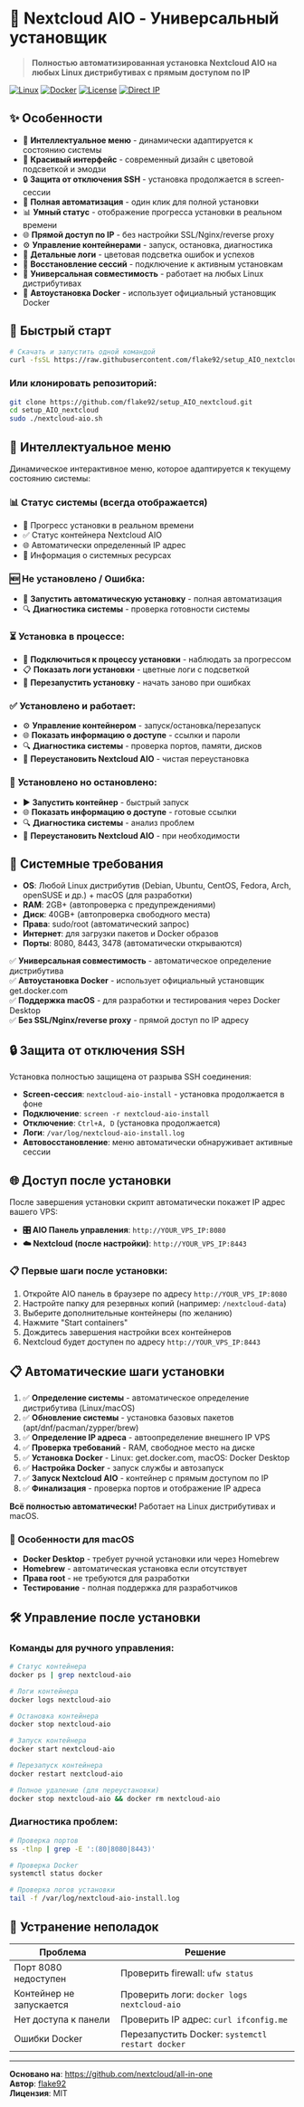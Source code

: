 # 🌟 Nextcloud AIO - Универсальный установщик

> **Полностью автоматизированная установка Nextcloud AIO на любых Linux дистрибутивах с прямым доступом по IP**

[![Linux](https://img.shields.io/badge/Linux-Universal-green.svg)](https://www.linux.org/)
[![Docker](https://img.shields.io/badge/Docker-Auto%20Install-blue.svg)](https://www.docker.com/)
[![License](https://img.shields.io/badge/License-MIT-green.svg)](LICENSE)
[![Direct IP](https://img.shields.io/badge/Access-Direct%20IP-blue.svg)]()

## ✨ Особенности

- 🧠 **Интеллектуальное меню** - динамически адаптируется к состоянию системы
- 🎨 **Красивый интерфейс** - современный дизайн с цветовой подсветкой и эмодзи
- 🔒 **Защита от отключения SSH** - установка продолжается в screen-сессии
- 🚀 **Полная автоматизация** - один клик для полной установки
- 📊 **Умный статус** - отображение прогресса установки в реальном времени
- 🌐 **Прямой доступ по IP** - без настройки SSL/Nginx/reverse proxy
- ⚙️ **Управление контейнерами** - запуск, остановка, диагностика
- 📝 **Детальные логи** - цветовая подсветка ошибок и успехов
- 🔄 **Восстановление сессий** - подключение к активным установкам
- 🐧 **Универсальная совместимость** - работает на любых Linux дистрибутивах
- 🐳 **Автоустановка Docker** - использует официальный установщик Docker

## 🚀 Быстрый старт

```bash
# Скачать и запустить одной командой
curl -fsSL https://raw.githubusercontent.com/flake92/setup_AIO_nextcloud/main/nextcloud-aio.sh | sudo bash
```

### Или клонировать репозиторий:
```bash
git clone https://github.com/flake92/setup_AIO_nextcloud.git
cd setup_AIO_nextcloud
sudo ./nextcloud-aio.sh
```

## 🧠 Интеллектуальное меню

Динамическое интерактивное меню, которое адаптируется к текущему состоянию системы:

### 📊 **Статус системы** (всегда отображается)
- 🔄 Прогресс установки в реальном времени
- ✅ Статус контейнера Nextcloud AIO  
- 🌐 Автоматически определенный IP адрес
- 💾 Информация о системных ресурсах

### 🆕 **Не установлено / Ошибка:**
- 🚀 **Запустить автоматическую установку** - полная автоматизация
- 🔍 **Диагностика системы** - проверка готовности системы

### ⏳ **Установка в процессе:**
- 🔗 **Подключиться к процессу установки** - наблюдать за прогрессом
- 📋 **Показать логи установки** - цветные логи с подсветкой
- 🔄 **Перезапустить установку** - начать заново при ошибках

### ✅ **Установлено и работает:**
- ⚙️ **Управление контейнером** - запуск/остановка/перезапуск
- 🌐 **Показать информацию о доступе** - ссылки и пароли
- 🔍 **Диагностика системы** - проверка портов, памяти, дисков
- 🔄 **Переустановить Nextcloud AIO** - чистая переустановка

### 🛑 **Установлено но остановлено:**
- ▶️ **Запустить контейнер** - быстрый запуск
- 🌐 **Показать информацию о доступе** - готовые ссылки
- 🔍 **Диагностика системы** - анализ проблем
- 🔄 **Переустановить Nextcloud AIO** - при необходимости

## 🔧 Системные требования

- **OS**: Любой Linux дистрибутив (Debian, Ubuntu, CentOS, Fedora, Arch, openSUSE и др.) + macOS (для разработки)
- **RAM**: 2GB+ (автопроверка с предупреждениями)
- **Диск**: 40GB+ (автопроверка свободного места)
- **Права**: sudo/root (автоматический запрос)
- **Интернет**: для загрузки пакетов и Docker образов
- **Порты**: 8080, 8443, 3478 (автоматически открываются)

✅ **Универсальная совместимость** - автоматическое определение дистрибутива  
✅ **Автоустановка Docker** - использует официальный установщик get.docker.com  
✅ **Поддержка macOS** - для разработки и тестирования через Docker Desktop  
✅ **Без SSL/Nginx/reverse proxy** - прямой доступ по IP адресу

## 🔒 Защита от отключения SSH

Установка полностью защищена от разрыва SSH соединения:

- **Screen-сессия**: `nextcloud-aio-install` - установка продолжается в фоне
- **Подключение**: `screen -r nextcloud-aio-install`
- **Отключение**: `Ctrl+A, D` (установка продолжается)
- **Логи**: `/var/log/nextcloud-aio-install.log`
- **Автовосстановление**: меню автоматически обнаруживает активные сессии

## 🌐 Доступ после установки

После завершения установки скрипт автоматически покажет IP адрес вашего VPS:

- **🎛️ AIO Панель управления**: `http://YOUR_VPS_IP:8080`
- **☁️ Nextcloud (после настройки)**: `http://YOUR_VPS_IP:8443`

### 📋 Первые шаги после установки:
1. Откройте AIO панель в браузере по адресу `http://YOUR_VPS_IP:8080`
2. Настройте папку для резервных копий (например: `/nextcloud-data`)
3. Выберите дополнительные контейнеры (по желанию)
4. Нажмите "Start containers"
5. Дождитесь завершения настройки всех контейнеров
6. Nextcloud будет доступен по адресу `http://YOUR_VPS_IP:8443`

## 📋 Автоматические шаги установки

1. ✅ **Определение системы** - автоматическое определение дистрибутива (Linux/macOS)
2. ✅ **Обновление системы** - установка базовых пакетов (apt/dnf/pacman/zypper/brew)
3. ✅ **Определение IP адреса** - автоопределение внешнего IP VPS
4. ✅ **Проверка требований** - RAM, свободное место на диске
5. ✅ **Установка Docker** - Linux: get.docker.com, macOS: Docker Desktop
6. ✅ **Настройка Docker** - запуск службы и автозапуск
7. ✅ **Запуск Nextcloud AIO** - контейнер с прямым доступом по IP
8. ✅ **Финализация** - проверка портов и отображение IP адреса

**Всё полностью автоматически!** Работает на Linux дистрибутивах и macOS.

### 🍎 Особенности для macOS

- **Docker Desktop** - требует ручной установки или через Homebrew
- **Homebrew** - автоматическая установка если отсутствует
- **Права root** - не требуются для разработки
- **Тестирование** - полная поддержка для разработчиков

## 🛠️ Управление после установки

### Команды для ручного управления:
```bash
# Статус контейнера
docker ps | grep nextcloud-aio

# Логи контейнера
docker logs nextcloud-aio

# Остановка контейнера
docker stop nextcloud-aio

# Запуск контейнера
docker start nextcloud-aio

# Перезапуск контейнера
docker restart nextcloud-aio

# Полное удаление (для переустановки)
docker stop nextcloud-aio && docker rm nextcloud-aio
```

### Диагностика проблем:
```bash
# Проверка портов
ss -tlnp | grep -E ':(80|8080|8443)'

# Проверка Docker
systemctl status docker

# Проверка логов установки
tail -f /var/log/nextcloud-aio-install.log
```

## 🔧 Устранение неполадок

| Проблема | Решение |
|----------|---------|
| Порт 8080 недоступен | Проверить firewall: `ufw status` |
| Контейнер не запускается | Проверить логи: `docker logs nextcloud-aio` |
| Нет доступа к панели | Проверить IP адрес: `curl ifconfig.me` |
| Ошибки Docker | Перезапустить Docker: `systemctl restart docker` |

---

**Основано на**: https://github.com/nextcloud/all-in-one  
**Автор**: [flake92](https://github.com/flake92)  
**Лицензия**: MIT
